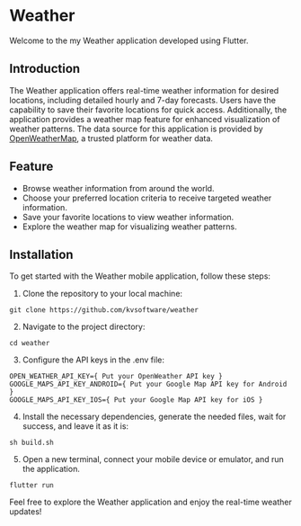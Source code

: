 # Weather
Welcome to the my Weather application developed using Flutter.

## Introduction
The Weather application offers real-time weather information for desired locations, including detailed hourly and 7-day forecasts. Users have the capability to save their favorite locations for quick access. Additionally, the application provides a weather map feature for enhanced visualization of weather patterns. The data source for this application is provided by [OpenWeatherMap](https://openweathermap.org/), a trusted platform for weather data.

## Feature
- Browse weather information from around the world.
- Choose your preferred location criteria to receive targeted weather information.
- Save your favorite locations to view weather information.
- Explore the weather map for visualizing weather patterns.

## Installation
To get started with the Weather mobile application, follow these steps:
1. Clone the repository to your local machine:
```
git clone https://github.com/kvsoftware/weather
```

2. Navigate to the project directory:
```
cd weather
```

3. Configure the API keys in the .env file:
```
OPEN_WEATHER_API_KEY={ Put your OpenWeather API key }
GOOGLE_MAPS_API_KEY_ANDROID={ Put your Google Map API key for Android }
GOOGLE_MAPS_API_KEY_IOS={ Put your Google Map API key for iOS }
```

4. Install the necessary dependencies, generate the needed files, wait for success, and leave it as it is:
```
sh build.sh
```

5. Open a new terminal, connect your mobile device or emulator, and run the application.
```
flutter run
```

Feel free to explore the Weather application and enjoy the real-time weather updates!
